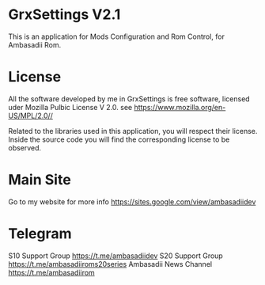 # GrxSettings V2.1
This is an application for Mods Configuration and Rom Control, for Ambasadii Rom.

# License
All the software developed by me in GrxSettings is free software, licensed uder Mozilla Pulbic License V 2.0. see https://www.mozilla.org/en-US/MPL/2.0//

Related to the libraries used in this application, you will respect their license. Inside the source code you will find the corresponding license to be observed.

# Main Site
Go to my website for more info https://sites.google.com/view/ambasadiidev

# Telegram
S10 Support Group https://t.me/ambasadiidev
S20 Support Group https://t.me/ambasadiiroms20series
Ambasadii News Channel https://t.me/ambasadiirom 
